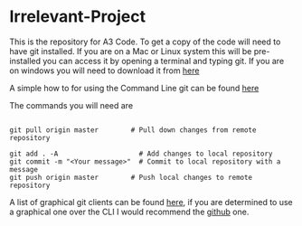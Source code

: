 # Irrelevant-Project
This is the repository for A3 Code. To get a copy of the code  will need to have git installed. If you are on a Mac or Linux system this will be pre-installed you can access it by opening a terminal and typing git. If you are on windows you will need to download it from [here](https://git-scm.com/downloads)

A simple how to for using the Command Line git can be found [here](http://git-scm.com/docs/gittutorial)

The commands you will need are
```git clone <URL>                 # The url of the repository you are cloning

git pull origin master        # Pull down changes from remote repository

git add . -A                    # Add changes to local repository
git commit -m "<Your message>"  # Commit to local repository with a message
git push origin master        # Push local changes to remote repository
```

A list of graphical git clients can be found [here](https://git-scm.com/download/gui/linux), if you are determined to use a graphical one over the CLI I would recommend the [github](https://desktop.github.com/) one.
